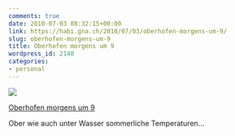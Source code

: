 ```yaml
---
comments: true
date: 2010-07-03 08:32:15+00:00
link: https://habi.gna.ch/2010/07/03/oberhofen-morgens-um-9/
slug: oberhofen-morgens-um-9
title: Oberhofen morgens um 9
wordpress_id: 2140
categories:
- personal
---
```



 [![](https://static.flickr.com/4134/4756547349_d4f44fd2d8_m.jpg)](https://www.flickr.com/photos/habi/4756547349/)
   

 
  [Oberhofen morgens um 9](https://www.flickr.com/photos/habi/4756547349/)
    

 



Ober wie auch unter Wasser sommerliche Temperaturen...
  


